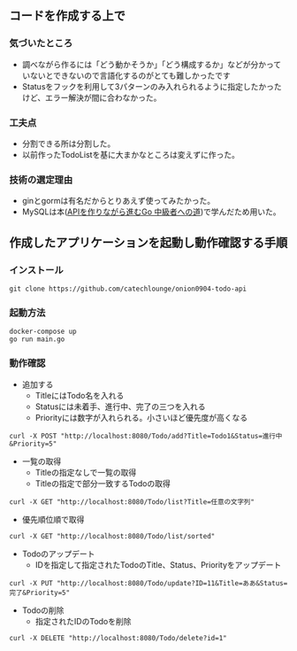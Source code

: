 ## コードを作成する上で
### 気づいたところ
- 調べながら作るには「どう動かそうか」「どう構成するか」などが分かっていないとできないので言語化するのがとても難しかったです
- Statusをフックを利用して3パターンのみ入れられるように指定したかったけど、エラー解決が間に合わなかった。

### 工夫点
- 分割できる所は分割した。
- 以前作ったTodoListを基に大まかなところは変えずに作った。

### 技術の選定理由
- ginとgormは有名だからとりあえず使ってみたかった。
- MySQLは本([APIを作りながら進むGo 中級者への道](https://techbookfest.org/product/jXDAEU1dR53kbZkgtDm9zx?productVariantID=dvjtgpjw8VDTXNqKaanTVi&utm_source=pocket_saves))で学んだため用いた。

## 作成したアプリケーションを起動し動作確認する手順
### インストール
```
git clone https://github.com/catechlounge/onion0904-todo-api
```

### 起動方法

```
docker-compose up
go run main.go
```

### 動作確認
- 追加する
  - TitleにはTodo名を入れる
  - Statusには未着手、進行中、完了の三つを入れる
  - Priorityには数字が入れられる。小さいほど優先度が高くなる
```
curl -X POST "http://localhost:8080/Todo/add?Title=Todo1&Status=進行中&Priority=5"
```

- 一覧の取得
  - Titleの指定なしで一覧の取得
  - Titleの指定で部分一致するTodoの取得
```
curl -X GET "http://localhost:8080/Todo/list?Title=任意の文字列"
```

- 優先順位順で取得
```
curl -X GET "http://localhost:8080/Todo/list/sorted"
```

- Todoのアップデート
  - IDを指定して指定されたTodoのTitle、Status、Priorityをアップデート
```
curl -X PUT "http://localhost:8080/Todo/update?ID=11&Title=ああ&Status=完了&Priority=5"
```

- Todoの削除
  - 指定されたIDのTodoを削除
```
curl -X DELETE "http://localhost:8080/Todo/delete?id=1"
```